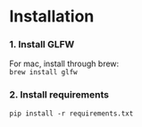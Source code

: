 # Installation
### 1. Install GLFW
For mac, install through brew:<br />
```brew install glfw```
### 2. Install requirements
```
pip install -r requirements.txt
```
